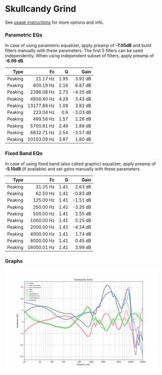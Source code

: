 # Skullcandy Grind
See [usage instructions](https://github.com/jaakkopasanen/AutoEq#usage) for more options and info.

### Parametric EQs
In case of using parametric equalizer, apply preamp of **-7.05dB** and build filters manually
with these parameters. The first 5 filters can be used independently.
When using independent subset of filters, apply preamp of **-6.99 dB**.

| Type    | Fc          |    Q | Gain     |
|--------:|------------:|-----:|---------:|
| Peaking | 21.17 Hz    | 1.95 | 3.92 dB  |
| Peaking | 800.19 Hz   | 2.16 | 6.87 dB  |
| Peaking | 2396.08 Hz  | 2.73 | -4.35 dB |
| Peaking | 4856.40 Hz  | 4.29 | 3.43 dB  |
| Peaking | 13177.88 Hz | 1.09 | 3.82 dB  |
| Peaking | 223.04 Hz   | 0.6  | -3.03 dB |
| Peaking | 499.56 Hz   | 1.57 | 2.26 dB  |
| Peaking | 5700.61 Hz  | 2.49 | 1.89 dB  |
| Peaking | 6832.71 Hz  | 2.54 | -3.57 dB |
| Peaking | 10103.09 Hz | 3.87 | 1.80 dB  |

### Fixed Band EQs
In case of using fixed band (also called graphic) equalizer, apply preamp of **-5.10dB**
(if available) and set gains manually with these parameters.

| Type    | Fc          |    Q | Gain     |
|--------:|------------:|-----:|---------:|
| Peaking | 31.25 Hz    | 1.41 | 2.63 dB  |
| Peaking | 62.50 Hz    | 1.41 | -0.83 dB |
| Peaking | 125.00 Hz   | 1.41 | -1.51 dB |
| Peaking | 250.00 Hz   | 1.41 | -3.35 dB |
| Peaking | 500.00 Hz   | 1.41 | 2.55 dB  |
| Peaking | 1000.00 Hz  | 1.41 | 5.25 dB  |
| Peaking | 2000.00 Hz  | 1.41 | -4.34 dB |
| Peaking | 4000.00 Hz  | 1.41 | 1.74 dB  |
| Peaking | 8000.00 Hz  | 1.41 | 0.45 dB  |
| Peaking | 16000.01 Hz | 1.41 | 3.99 dB  |

### Graphs
![](./Skullcandy%20Grind.png)
